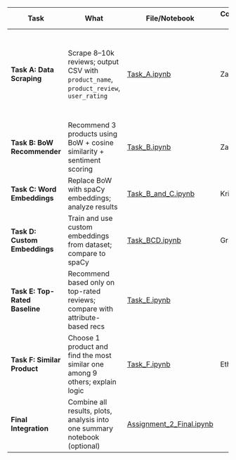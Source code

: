 | Task                           | What                                                                                  | File/Notebook                                                                                                                                                        | Completed by | Date | Validated by | Notes / PR |
| ------------------------------ | ------------------------------------------------------------------------------------- | -------------------------------------------------------------------------------------------------------------------------------------------------------------------- | ------------ | ---- | ------------ | ---------- |
| **Task A: Data Scraping**      | Scrape 8–10k reviews; output CSV with `product_name`, `product_review`, `user_rating` | <a href="https://colab.research.google.com/github/AHMerrill/unstructured-data-2/blob/main/Task_A.ipynb" target="_blank">Task_A.ipynb</a>                           | Zan             | 22Sep     |              | Did not have a chance to test on colab; works fine on local machine           |
| **Task B: BoW Recommender**    | Recommend 3 products using BoW + cosine similarity + sentiment scoring                | <a href="https://colab.research.google.com/github/AHMerrill/unstructured-data-2/blob/main/Task_B.ipynb" target="_blank">Task_B.ipynb</a>                           |   Zan           | 22Sep     |              |            |
| **Task C: Word Embeddings**    | Replace BoW with spaCy embeddings; analyze results                                    | <a href="https://colab.research.google.com/github/AHMerrill/unstructured-data-2/blob/main/Task_B_and_C.ipynb" target="_blank">Task_B_and_C.ipynb</a>                           |   Kristen           |   22Sep   |              |            |
| **Task D: Custom Embeddings**  | Train and use custom embeddings from dataset; compare to spaCy                        | <a href="https://colab.research.google.com/github/AHMerrill/unstructured-data-2/blob/main/Task_BCD.ipynb" target="_blank">Task_BCD.ipynb</a>                           |  Grace            |  23Sep    |              |            |
| **Task E: Top-Rated Baseline** | Recommend based only on top-rated reviews; compare with attribute-based recs          | <a href="https://colab.research.google.com/github/AHMerrill/unstructured-data-2/blob/main/Task_E.ipynb" target="_blank">Task_E.ipynb</a>                           |              |      |              |            |
| **Task F: Similar Product**    | Choose 1 product and find the most similar one among 9 others; explain logic          | <a href="https://colab.research.google.com/github/AHMerrill/unstructured-data-2/blob/main/Task_F.ipynb" target="_blank">Task_F.ipynb</a>                           | Ethan              | 24 Sep     |              |            |
| **Final Integration**          | Combine all results, plots, analysis into one summary notebook (optional)             | <a href="https://colab.research.google.com/github/AHMerrill/unstructured-data-2/blob/main/Assignment_2_Final.ipynb" target="_blank">Assignment_2_Final.ipynb</a> |              |      |              |            |
